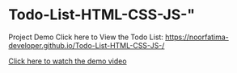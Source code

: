 # Todo-List-HTML-CSS-JS-" 

Project Demo
Click here to View the Todo List: https://noorfatima-developer.github.io/Todo-List-HTML-CSS-JS-/




[Click here to watch the demo video](https://noorfatima-developer.github.io/Todo-List-HTML-CSS-JS-/assets/Todo-List.mp4)


